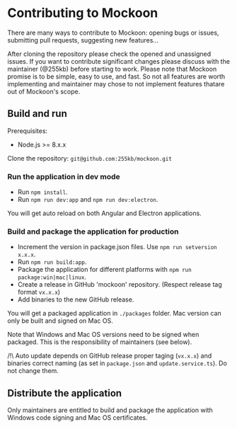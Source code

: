 # Contributing to Mockoon

There are many ways to contribute to Mockoon: opening bugs or issues, submitting pull requests, suggesting new features...

After cloning the repository please check the opened and unassigned issues. 
If you want to contribute significant changes please discuss with the maintainer (@255kb) before starting to work.
Please note that Mockoon promise is to be simple, easy to use, and fast. So not all features are worth implementing and maintainer may chose to not implement features thatare out of Mockoon's scope.

## Build and run

Prerequisites: 
- Node.js >= 8.x.x

Clone the repository: `git@github.com:255kb/mockoon.git`

### Run the application in dev mode

- Run `npm install`.
- Run `npm run dev:app` and `npm run dev:electron`.

You will get auto reload on both Angular and Electron applications.

### Build and package the application for production 

- Increment the version in package.json files. Use `npm run setversion x.x.x`.
- Run `npm run build:app`.
- Package the application for different platforms with `npm run package:win|mac|linux`.
- Create a release in GitHub 'mockoon' repository. (Respect release tag format `vx.x.x`)
- Add binaries to the new GitHub release.

You will get a packaged application in `./packages` folder.
Mac version can only be built and signed on Mac OS.

Note that Windows and Mac OS versions need to be signed when packaged. This is the responsibility of maintainers (see below).

/!\ Auto update depends on GitHub release proper taging (`vx.x.x`) and binaries correct naming (as set in `package.json` and `update.service.ts`). Do not change them.

## Distribute the application

Only maintainers are entitled to build and package the application with Windows code signing and Mac OS certificates.
